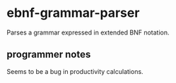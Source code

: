 # ebnf-grammar-parser

Parses a grammar expressed in extended BNF notation.

## programmer notes

Seems to be a bug in productivity calculations.